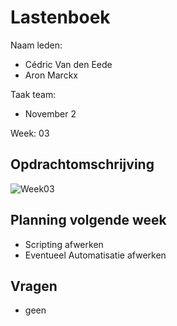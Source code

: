 # Lastenboek

Naam leden: 
- Cédric Van den Eede
- Aron Marckx

Taak team:
- November 2

Week: 03

## Opdrachtomschrijving
![Week03](https://github.com/HoGentTIN/p3ops-1920-red/blob/November2/Servers/November2/Lastenboek/Screenshots%20lastenboek/week03.png)

## Planning volgende week
- Scripting afwerken
- Eventueel Automatisatie afwerken

## Vragen
- geen

